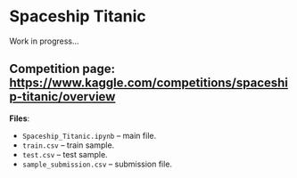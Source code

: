 # Spaceship Titanic
Work in progress...

## Competition page: https://www.kaggle.com/competitions/spaceship-titanic/overview

**Files**:
+ `Spaceship_Titanic.ipynb` – main file.
+ `train.csv` – train sample.
+ `test.csv` – test sample.
+ `sample_submission.csv` – submission file.
